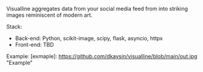 Visualline aggregates data from your social media feed from into striking images reminiscent of modern art.

Stack:
- Back-end: Python, scikit-image, scipy, flask, asyncio, httpx
- Front-end: TBD

Example: 
[exmaple]: https://github.com/dkaysin/visualline/blob/main/out.jpg "Example"
